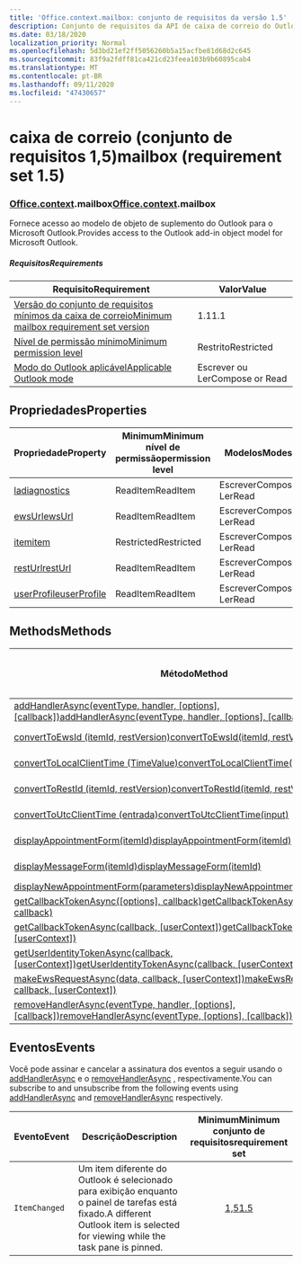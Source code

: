 ```yaml
---
title: 'Office.context.mailbox: conjunto de requisitos da versão 1.5'
description: Conjunto de requisitos da API de caixa de correio do Outlook versão 1,5 do modelo de objeto Mailbox.
ms.date: 03/18/2020
localization_priority: Normal
ms.openlocfilehash: 5d3bd21ef2ff5056260b5a15acfbe81d68d2c645
ms.sourcegitcommit: 83f9a2fdff81ca421cd23feea103b9b60895cab4
ms.translationtype: MT
ms.contentlocale: pt-BR
ms.lasthandoff: 09/11/2020
ms.locfileid: "47430657"
---
```

# <a name="mailbox-requirement-set-15"></a><span data-ttu-id="c6baf-103">caixa de correio (conjunto de requisitos 1,5)</span><span class="sxs-lookup"><span data-stu-id="c6baf-103">mailbox (requirement set 1.5)</span></span>

### <a name="officecontextmailbox"></a><span data-ttu-id="c6baf-104">[Office](office.md)[.context](office.context.md).mailbox</span><span class="sxs-lookup"><span data-stu-id="c6baf-104">[Office](office.md)[.context](office.context.md).mailbox</span></span>

<span data-ttu-id="c6baf-105">Fornece acesso ao modelo de objeto de suplemento do Outlook para o Microsoft Outlook.</span><span class="sxs-lookup"><span data-stu-id="c6baf-105">Provides access to the Outlook add-in object model for Microsoft Outlook.</span></span>

##### <a name="requirements"></a><span data-ttu-id="c6baf-106">Requisitos</span><span class="sxs-lookup"><span data-stu-id="c6baf-106">Requirements</span></span>

|<span data-ttu-id="c6baf-107">Requisito</span><span class="sxs-lookup"><span data-stu-id="c6baf-107">Requirement</span></span>| <span data-ttu-id="c6baf-108">Valor</span><span class="sxs-lookup"><span data-stu-id="c6baf-108">Value</span></span>|
|---|---|
|[<span data-ttu-id="c6baf-109">Versão do conjunto de requisitos mínimos da caixa de correio</span><span class="sxs-lookup"><span data-stu-id="c6baf-109">Minimum mailbox requirement set version</span></span>](../../requirement-sets/outlook-api-requirement-sets.md)| <span data-ttu-id="c6baf-110">1.1</span><span class="sxs-lookup"><span data-stu-id="c6baf-110">1.1</span></span>|
|[<span data-ttu-id="c6baf-111">Nível de permissão mínimo</span><span class="sxs-lookup"><span data-stu-id="c6baf-111">Minimum permission level</span></span>](../../../outlook/understanding-outlook-add-in-permissions.md)| <span data-ttu-id="c6baf-112">Restrito</span><span class="sxs-lookup"><span data-stu-id="c6baf-112">Restricted</span></span>|
|[<span data-ttu-id="c6baf-113">Modo do Outlook aplicável</span><span class="sxs-lookup"><span data-stu-id="c6baf-113">Applicable Outlook mode</span></span>](../../../outlook/outlook-add-ins-overview.md#extension-points)| <span data-ttu-id="c6baf-114">Escrever ou Ler</span><span class="sxs-lookup"><span data-stu-id="c6baf-114">Compose or Read</span></span>|

## <a name="properties"></a><span data-ttu-id="c6baf-115">Propriedades</span><span class="sxs-lookup"><span data-stu-id="c6baf-115">Properties</span></span>

| <span data-ttu-id="c6baf-116">Propriedade</span><span class="sxs-lookup"><span data-stu-id="c6baf-116">Property</span></span> | <span data-ttu-id="c6baf-117">Minimum</span><span class="sxs-lookup"><span data-stu-id="c6baf-117">Minimum</span></span><br><span data-ttu-id="c6baf-118">nível de permissão</span><span class="sxs-lookup"><span data-stu-id="c6baf-118">permission level</span></span> | <span data-ttu-id="c6baf-119">Modelos</span><span class="sxs-lookup"><span data-stu-id="c6baf-119">Modes</span></span> | <span data-ttu-id="c6baf-120">Tipo de retorno</span><span class="sxs-lookup"><span data-stu-id="c6baf-120">Return type</span></span> | <span data-ttu-id="c6baf-121">Minimum</span><span class="sxs-lookup"><span data-stu-id="c6baf-121">Minimum</span></span><br><span data-ttu-id="c6baf-122">conjunto de requisitos</span><span class="sxs-lookup"><span data-stu-id="c6baf-122">requirement set</span></span> |
|---|---|---|---|:---:|
| [<span data-ttu-id="c6baf-123">la</span><span class="sxs-lookup"><span data-stu-id="c6baf-123">diagnostics</span></span>](/javascript/api/outlook/office.mailbox?view=outlook-js-1.5&preserve-view=true#diagnostics) | <span data-ttu-id="c6baf-124">ReadItem</span><span class="sxs-lookup"><span data-stu-id="c6baf-124">ReadItem</span></span> | <span data-ttu-id="c6baf-125">Escrever</span><span class="sxs-lookup"><span data-stu-id="c6baf-125">Compose</span></span><br><span data-ttu-id="c6baf-126">Ler</span><span class="sxs-lookup"><span data-stu-id="c6baf-126">Read</span></span> | [<span data-ttu-id="c6baf-127">Diagnostics</span><span class="sxs-lookup"><span data-stu-id="c6baf-127">Diagnostics</span></span>](/javascript/api/outlook/office.diagnostics?view=outlook-js-1.5&preserve-view=true) | [<span data-ttu-id="c6baf-128">1.1</span><span class="sxs-lookup"><span data-stu-id="c6baf-128">1.1</span></span>](../requirement-set-1.1/outlook-requirement-set-1.1.md) |
| [<span data-ttu-id="c6baf-129">ewsUrl</span><span class="sxs-lookup"><span data-stu-id="c6baf-129">ewsUrl</span></span>](/javascript/api/outlook/office.mailbox?view=outlook-js-1.5&preserve-view=true#ewsurl) | <span data-ttu-id="c6baf-130">ReadItem</span><span class="sxs-lookup"><span data-stu-id="c6baf-130">ReadItem</span></span> | <span data-ttu-id="c6baf-131">Escrever</span><span class="sxs-lookup"><span data-stu-id="c6baf-131">Compose</span></span><br><span data-ttu-id="c6baf-132">Ler</span><span class="sxs-lookup"><span data-stu-id="c6baf-132">Read</span></span> | <span data-ttu-id="c6baf-133">String</span><span class="sxs-lookup"><span data-stu-id="c6baf-133">String</span></span> | [<span data-ttu-id="c6baf-134">1.1</span><span class="sxs-lookup"><span data-stu-id="c6baf-134">1.1</span></span>](../requirement-set-1.1/outlook-requirement-set-1.1.md) |
| [<span data-ttu-id="c6baf-135">item</span><span class="sxs-lookup"><span data-stu-id="c6baf-135">item</span></span>](office.context.mailbox.item.md) | <span data-ttu-id="c6baf-136">Restricted</span><span class="sxs-lookup"><span data-stu-id="c6baf-136">Restricted</span></span> | <span data-ttu-id="c6baf-137">Escrever</span><span class="sxs-lookup"><span data-stu-id="c6baf-137">Compose</span></span><br><span data-ttu-id="c6baf-138">Ler</span><span class="sxs-lookup"><span data-stu-id="c6baf-138">Read</span></span> | [<span data-ttu-id="c6baf-139">Item</span><span class="sxs-lookup"><span data-stu-id="c6baf-139">Item</span></span>](/javascript/api/outlook/office.item?view=outlook-js-1.5&preserve-view=true) | [<span data-ttu-id="c6baf-140">1.1</span><span class="sxs-lookup"><span data-stu-id="c6baf-140">1.1</span></span>](../requirement-set-1.1/outlook-requirement-set-1.1.md) |
| [<span data-ttu-id="c6baf-141">restUrl</span><span class="sxs-lookup"><span data-stu-id="c6baf-141">restUrl</span></span>](/javascript/api/outlook/office.mailbox?view=outlook-js-1.5&preserve-view=true#resturl) | <span data-ttu-id="c6baf-142">ReadItem</span><span class="sxs-lookup"><span data-stu-id="c6baf-142">ReadItem</span></span> | <span data-ttu-id="c6baf-143">Escrever</span><span class="sxs-lookup"><span data-stu-id="c6baf-143">Compose</span></span><br><span data-ttu-id="c6baf-144">Ler</span><span class="sxs-lookup"><span data-stu-id="c6baf-144">Read</span></span> | <span data-ttu-id="c6baf-145">String</span><span class="sxs-lookup"><span data-stu-id="c6baf-145">String</span></span> | [<span data-ttu-id="c6baf-146">1,5</span><span class="sxs-lookup"><span data-stu-id="c6baf-146">1.5</span></span>](../requirement-set-1.5/outlook-requirement-set-1.5.md) |
| [<span data-ttu-id="c6baf-147">userProfile</span><span class="sxs-lookup"><span data-stu-id="c6baf-147">userProfile</span></span>](/javascript/api/outlook/office.mailbox?view=outlook-js-1.5&preserve-view=true#userprofile) | <span data-ttu-id="c6baf-148">ReadItem</span><span class="sxs-lookup"><span data-stu-id="c6baf-148">ReadItem</span></span> | <span data-ttu-id="c6baf-149">Escrever</span><span class="sxs-lookup"><span data-stu-id="c6baf-149">Compose</span></span><br><span data-ttu-id="c6baf-150">Ler</span><span class="sxs-lookup"><span data-stu-id="c6baf-150">Read</span></span> | [<span data-ttu-id="c6baf-151">UserProfile</span><span class="sxs-lookup"><span data-stu-id="c6baf-151">UserProfile</span></span>](/javascript/api/outlook/office.userprofile?view=outlook-js-1.5&preserve-view=true) | [<span data-ttu-id="c6baf-152">1.1</span><span class="sxs-lookup"><span data-stu-id="c6baf-152">1.1</span></span>](../requirement-set-1.1/outlook-requirement-set-1.1.md) |

## <a name="methods"></a><span data-ttu-id="c6baf-153">Methods</span><span class="sxs-lookup"><span data-stu-id="c6baf-153">Methods</span></span>

| <span data-ttu-id="c6baf-154">Método</span><span class="sxs-lookup"><span data-stu-id="c6baf-154">Method</span></span> | <span data-ttu-id="c6baf-155">Minimum</span><span class="sxs-lookup"><span data-stu-id="c6baf-155">Minimum</span></span><br><span data-ttu-id="c6baf-156">nível de permissão</span><span class="sxs-lookup"><span data-stu-id="c6baf-156">permission level</span></span> | <span data-ttu-id="c6baf-157">Modelos</span><span class="sxs-lookup"><span data-stu-id="c6baf-157">Modes</span></span> | <span data-ttu-id="c6baf-158">Minimum</span><span class="sxs-lookup"><span data-stu-id="c6baf-158">Minimum</span></span><br><span data-ttu-id="c6baf-159">conjunto de requisitos</span><span class="sxs-lookup"><span data-stu-id="c6baf-159">requirement set</span></span> |
|---|---|---|:---:|
| <span data-ttu-id="c6baf-160">[addHandlerAsync(eventType, handler, [options], [callback])](/javascript/api/outlook/office.mailbox?view=outlook-js-1.5&preserve-view=true#addhandlerasync-eventtype--handler--options--callback-)</span><span class="sxs-lookup"><span data-stu-id="c6baf-160">[addHandlerAsync(eventType, handler, [options], [callback])](/javascript/api/outlook/office.mailbox?view=outlook-js-1.5&preserve-view=true#addhandlerasync-eventtype--handler--options--callback-)</span></span> | <span data-ttu-id="c6baf-161">ReadItem</span><span class="sxs-lookup"><span data-stu-id="c6baf-161">ReadItem</span></span> | <span data-ttu-id="c6baf-162">Escrever</span><span class="sxs-lookup"><span data-stu-id="c6baf-162">Compose</span></span><br><span data-ttu-id="c6baf-163">Ler</span><span class="sxs-lookup"><span data-stu-id="c6baf-163">Read</span></span> | [<span data-ttu-id="c6baf-164">1,5</span><span class="sxs-lookup"><span data-stu-id="c6baf-164">1.5</span></span>](../requirement-set-1.5/outlook-requirement-set-1.5.md) |
| [<span data-ttu-id="c6baf-165">convertToEwsId (itemId, restVersion)</span><span class="sxs-lookup"><span data-stu-id="c6baf-165">convertToEwsId(itemId, restVersion)</span></span>](/javascript/api/outlook/office.mailbox?view=outlook-js-1.5&preserve-view=true#converttoewsid-itemid--restversion-) | <span data-ttu-id="c6baf-166">Restricted</span><span class="sxs-lookup"><span data-stu-id="c6baf-166">Restricted</span></span> | <span data-ttu-id="c6baf-167">Escrever</span><span class="sxs-lookup"><span data-stu-id="c6baf-167">Compose</span></span><br><span data-ttu-id="c6baf-168">Ler</span><span class="sxs-lookup"><span data-stu-id="c6baf-168">Read</span></span> | [<span data-ttu-id="c6baf-169">1.3</span><span class="sxs-lookup"><span data-stu-id="c6baf-169">1.3</span></span>](../requirement-set-1.3/outlook-requirement-set-1.3.md) |
| [<span data-ttu-id="c6baf-170">convertToLocalClientTime (TimeValue)</span><span class="sxs-lookup"><span data-stu-id="c6baf-170">convertToLocalClientTime(timeValue)</span></span>](/javascript/api/outlook/office.mailbox?view=outlook-js-1.5&preserve-view=true#converttolocalclienttime-timevalue-) | <span data-ttu-id="c6baf-171">ReadItem</span><span class="sxs-lookup"><span data-stu-id="c6baf-171">ReadItem</span></span> | <span data-ttu-id="c6baf-172">Escrever</span><span class="sxs-lookup"><span data-stu-id="c6baf-172">Compose</span></span><br><span data-ttu-id="c6baf-173">Ler</span><span class="sxs-lookup"><span data-stu-id="c6baf-173">Read</span></span> | [<span data-ttu-id="c6baf-174">1.1</span><span class="sxs-lookup"><span data-stu-id="c6baf-174">1.1</span></span>](../requirement-set-1.1/outlook-requirement-set-1.1.md) |
| [<span data-ttu-id="c6baf-175">convertToRestId (itemId, restVersion)</span><span class="sxs-lookup"><span data-stu-id="c6baf-175">convertToRestId(itemId, restVersion)</span></span>](/javascript/api/outlook/office.mailbox?view=outlook-js-1.5&preserve-view=true#converttorestid-itemid--restversion-) | <span data-ttu-id="c6baf-176">Restricted</span><span class="sxs-lookup"><span data-stu-id="c6baf-176">Restricted</span></span> | <span data-ttu-id="c6baf-177">Escrever</span><span class="sxs-lookup"><span data-stu-id="c6baf-177">Compose</span></span><br><span data-ttu-id="c6baf-178">Ler</span><span class="sxs-lookup"><span data-stu-id="c6baf-178">Read</span></span> | [<span data-ttu-id="c6baf-179">1.3</span><span class="sxs-lookup"><span data-stu-id="c6baf-179">1.3</span></span>](../requirement-set-1.3/outlook-requirement-set-1.3.md) |
| [<span data-ttu-id="c6baf-180">convertToUtcClientTime (entrada)</span><span class="sxs-lookup"><span data-stu-id="c6baf-180">convertToUtcClientTime(input)</span></span>](/javascript/api/outlook/office.mailbox?view=outlook-js-1.5&preserve-view=true#converttoutcclienttime-input-) | <span data-ttu-id="c6baf-181">ReadItem</span><span class="sxs-lookup"><span data-stu-id="c6baf-181">ReadItem</span></span> | <span data-ttu-id="c6baf-182">Escrever</span><span class="sxs-lookup"><span data-stu-id="c6baf-182">Compose</span></span><br><span data-ttu-id="c6baf-183">Ler</span><span class="sxs-lookup"><span data-stu-id="c6baf-183">Read</span></span> | [<span data-ttu-id="c6baf-184">1.1</span><span class="sxs-lookup"><span data-stu-id="c6baf-184">1.1</span></span>](../requirement-set-1.1/outlook-requirement-set-1.1.md) |
| [<span data-ttu-id="c6baf-185">displayAppointmentForm(itemId)</span><span class="sxs-lookup"><span data-stu-id="c6baf-185">displayAppointmentForm(itemId)</span></span>](/javascript/api/outlook/office.mailbox?view=outlook-js-1.5&preserve-view=true#displayappointmentform-itemid-) | <span data-ttu-id="c6baf-186">ReadItem</span><span class="sxs-lookup"><span data-stu-id="c6baf-186">ReadItem</span></span> | <span data-ttu-id="c6baf-187">Escrever</span><span class="sxs-lookup"><span data-stu-id="c6baf-187">Compose</span></span><br><span data-ttu-id="c6baf-188">Ler</span><span class="sxs-lookup"><span data-stu-id="c6baf-188">Read</span></span> | [<span data-ttu-id="c6baf-189">1.1</span><span class="sxs-lookup"><span data-stu-id="c6baf-189">1.1</span></span>](../requirement-set-1.1/outlook-requirement-set-1.1.md) |
| [<span data-ttu-id="c6baf-190">displayMessageForm(itemId)</span><span class="sxs-lookup"><span data-stu-id="c6baf-190">displayMessageForm(itemId)</span></span>](/javascript/api/outlook/office.mailbox?view=outlook-js-1.5&preserve-view=true#displaymessageform-itemid-) | <span data-ttu-id="c6baf-191">ReadItem</span><span class="sxs-lookup"><span data-stu-id="c6baf-191">ReadItem</span></span> | <span data-ttu-id="c6baf-192">Escrever</span><span class="sxs-lookup"><span data-stu-id="c6baf-192">Compose</span></span><br><span data-ttu-id="c6baf-193">Ler</span><span class="sxs-lookup"><span data-stu-id="c6baf-193">Read</span></span> | [<span data-ttu-id="c6baf-194">1.1</span><span class="sxs-lookup"><span data-stu-id="c6baf-194">1.1</span></span>](../requirement-set-1.1/outlook-requirement-set-1.1.md) |
| [<span data-ttu-id="c6baf-195">displayNewAppointmentForm(parameters)</span><span class="sxs-lookup"><span data-stu-id="c6baf-195">displayNewAppointmentForm(parameters)</span></span>](/javascript/api/outlook/office.mailbox?view=outlook-js-1.5&preserve-view=true#displaynewappointmentform-parameters-) | <span data-ttu-id="c6baf-196">ReadItem</span><span class="sxs-lookup"><span data-stu-id="c6baf-196">ReadItem</span></span> | <span data-ttu-id="c6baf-197">Ler</span><span class="sxs-lookup"><span data-stu-id="c6baf-197">Read</span></span> | [<span data-ttu-id="c6baf-198">1.1</span><span class="sxs-lookup"><span data-stu-id="c6baf-198">1.1</span></span>](../requirement-set-1.1/outlook-requirement-set-1.1.md) |
| <span data-ttu-id="c6baf-199">[getCallbackTokenAsync([options], callback)](/javascript/api/outlook/office.mailbox?view=outlook-js-1.5&preserve-view=true#getcallbacktokenasync-options--callback-)</span><span class="sxs-lookup"><span data-stu-id="c6baf-199">[getCallbackTokenAsync([options], callback)](/javascript/api/outlook/office.mailbox?view=outlook-js-1.5&preserve-view=true#getcallbacktokenasync-options--callback-)</span></span> | <span data-ttu-id="c6baf-200">ReadItem</span><span class="sxs-lookup"><span data-stu-id="c6baf-200">ReadItem</span></span> | <span data-ttu-id="c6baf-201">Escrever</span><span class="sxs-lookup"><span data-stu-id="c6baf-201">Compose</span></span><br><span data-ttu-id="c6baf-202">Ler</span><span class="sxs-lookup"><span data-stu-id="c6baf-202">Read</span></span> | [<span data-ttu-id="c6baf-203">1,5</span><span class="sxs-lookup"><span data-stu-id="c6baf-203">1.5</span></span>](../requirement-set-1.5/outlook-requirement-set-1.5.md) |
| <span data-ttu-id="c6baf-204">[getCallbackTokenAsync(callback, [userContext])](/javascript/api/outlook/office.mailbox?view=outlook-js-1.5&preserve-view=true#getcallbacktokenasync-callback--usercontext-)</span><span class="sxs-lookup"><span data-stu-id="c6baf-204">[getCallbackTokenAsync(callback, [userContext])](/javascript/api/outlook/office.mailbox?view=outlook-js-1.5&preserve-view=true#getcallbacktokenasync-callback--usercontext-)</span></span> | <span data-ttu-id="c6baf-205">ReadItem</span><span class="sxs-lookup"><span data-stu-id="c6baf-205">ReadItem</span></span> | <span data-ttu-id="c6baf-206">Escrever</span><span class="sxs-lookup"><span data-stu-id="c6baf-206">Compose</span></span><br><span data-ttu-id="c6baf-207">Ler</span><span class="sxs-lookup"><span data-stu-id="c6baf-207">Read</span></span> | [<span data-ttu-id="c6baf-208">1.3</span><span class="sxs-lookup"><span data-stu-id="c6baf-208">1.3</span></span>](../requirement-set-1.3/outlook-requirement-set-1.3.md)<br>[<span data-ttu-id="c6baf-209">1.1</span><span class="sxs-lookup"><span data-stu-id="c6baf-209">1.1</span></span>](../requirement-set-1.1/outlook-requirement-set-1.1.md) |
| <span data-ttu-id="c6baf-210">[getUserIdentityTokenAsync(callback, [userContext])](/javascript/api/outlook/office.mailbox?view=outlook-js-1.5&preserve-view=true#getuseridentitytokenasync-callback--usercontext-)</span><span class="sxs-lookup"><span data-stu-id="c6baf-210">[getUserIdentityTokenAsync(callback, [userContext])](/javascript/api/outlook/office.mailbox?view=outlook-js-1.5&preserve-view=true#getuseridentitytokenasync-callback--usercontext-)</span></span> | <span data-ttu-id="c6baf-211">ReadItem</span><span class="sxs-lookup"><span data-stu-id="c6baf-211">ReadItem</span></span> | <span data-ttu-id="c6baf-212">Escrever</span><span class="sxs-lookup"><span data-stu-id="c6baf-212">Compose</span></span><br><span data-ttu-id="c6baf-213">Ler</span><span class="sxs-lookup"><span data-stu-id="c6baf-213">Read</span></span> | [<span data-ttu-id="c6baf-214">1.1</span><span class="sxs-lookup"><span data-stu-id="c6baf-214">1.1</span></span>](../requirement-set-1.1/outlook-requirement-set-1.1.md) |
| <span data-ttu-id="c6baf-215">[makeEwsRequestAsync(data, callback, [userContext])](/javascript/api/outlook/office.mailbox?view=outlook-js-1.5&preserve-view=true#makeewsrequestasync-data--callback--usercontext-)</span><span class="sxs-lookup"><span data-stu-id="c6baf-215">[makeEwsRequestAsync(data, callback, [userContext])](/javascript/api/outlook/office.mailbox?view=outlook-js-1.5&preserve-view=true#makeewsrequestasync-data--callback--usercontext-)</span></span> | <span data-ttu-id="c6baf-216">ReadWriteMailbox</span><span class="sxs-lookup"><span data-stu-id="c6baf-216">ReadWriteMailbox</span></span> | <span data-ttu-id="c6baf-217">Escrever</span><span class="sxs-lookup"><span data-stu-id="c6baf-217">Compose</span></span><br><span data-ttu-id="c6baf-218">Ler</span><span class="sxs-lookup"><span data-stu-id="c6baf-218">Read</span></span> | [<span data-ttu-id="c6baf-219">1.1</span><span class="sxs-lookup"><span data-stu-id="c6baf-219">1.1</span></span>](../requirement-set-1.1/outlook-requirement-set-1.1.md) |
| <span data-ttu-id="c6baf-220">[removeHandlerAsync(eventType, handler, [options], [callback])](/javascript/api/outlook/office.mailbox?view=outlook-js-1.5&preserve-view=true#removehandlerasync-eventtype--options--callback-)</span><span class="sxs-lookup"><span data-stu-id="c6baf-220">[removeHandlerAsync(eventType, [options], [callback])](/javascript/api/outlook/office.mailbox?view=outlook-js-1.5&preserve-view=true#removehandlerasync-eventtype--options--callback-)</span></span> | <span data-ttu-id="c6baf-221">ReadItem</span><span class="sxs-lookup"><span data-stu-id="c6baf-221">ReadItem</span></span> | <span data-ttu-id="c6baf-222">Escrever</span><span class="sxs-lookup"><span data-stu-id="c6baf-222">Compose</span></span><br><span data-ttu-id="c6baf-223">Ler</span><span class="sxs-lookup"><span data-stu-id="c6baf-223">Read</span></span> | [<span data-ttu-id="c6baf-224">1,5</span><span class="sxs-lookup"><span data-stu-id="c6baf-224">1.5</span></span>](../requirement-set-1.5/outlook-requirement-set-1.5.md) |

## <a name="events"></a><span data-ttu-id="c6baf-225">Eventos</span><span class="sxs-lookup"><span data-stu-id="c6baf-225">Events</span></span>

<span data-ttu-id="c6baf-226">Você pode assinar e cancelar a assinatura dos eventos a seguir usando o [addHandlerAsync](/javascript/api/outlook/office.mailbox?view=outlook-js-1.5&preserve-view=true#addhandlerasync-eventtype--handler--options--callback-) e o [removeHandlerAsync](/javascript/api/outlook/office.mailbox?view=outlook-js-1.5&preserve-view=true#removehandlerasync-eventtype--options--callback-) , respectivamente.</span><span class="sxs-lookup"><span data-stu-id="c6baf-226">You can subscribe to and unsubscribe from the following events using [addHandlerAsync](/javascript/api/outlook/office.mailbox?view=outlook-js-1.5&preserve-view=true#addhandlerasync-eventtype--handler--options--callback-) and [removeHandlerAsync](/javascript/api/outlook/office.mailbox?view=outlook-js-1.5&preserve-view=true#removehandlerasync-eventtype--options--callback-) respectively.</span></span>

| <span data-ttu-id="c6baf-227">Evento</span><span class="sxs-lookup"><span data-stu-id="c6baf-227">Event</span></span> | <span data-ttu-id="c6baf-228">Descrição</span><span class="sxs-lookup"><span data-stu-id="c6baf-228">Description</span></span> | <span data-ttu-id="c6baf-229">Minimum</span><span class="sxs-lookup"><span data-stu-id="c6baf-229">Minimum</span></span><br><span data-ttu-id="c6baf-230">conjunto de requisitos</span><span class="sxs-lookup"><span data-stu-id="c6baf-230">requirement set</span></span> |
|---|---|:---:|
|`ItemChanged`| <span data-ttu-id="c6baf-231">Um item diferente do Outlook é selecionado para exibição enquanto o painel de tarefas está fixado.</span><span class="sxs-lookup"><span data-stu-id="c6baf-231">A different Outlook item is selected for viewing while the task pane is pinned.</span></span> | [<span data-ttu-id="c6baf-232">1,5</span><span class="sxs-lookup"><span data-stu-id="c6baf-232">1.5</span></span>](../requirement-set-1.5/outlook-requirement-set-1.5.md) |
